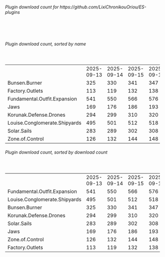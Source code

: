 <h6>Plugin download count for https://github.com/LixiChronikouOriou/ES-plugins</h6><br>
<br>
<h6>Plugin download count, sorted by name</h6><sub><sup><br>
<table>
	<tr>
		<td></td>
		<td>2025-09-13</td>
		<td>2025-09-14</td>
		<td>2025-09-15</td>
		<td>2025-09-16</td>
		<td>2025-09-17</td>
		<td>2025-09-18</td>
		<td>2025-09-19</td>
		<td>today +</td>
	</tr>
	<tr>
		<td>Bunsen.Burner</td>
		<td>325</td>
		<td>330</td>
		<td>341</td>
		<td>347</td>
		<td>357</td>
		<td>362</td>
		<td>363</td>
		<td>+ 1</td>
	</tr>
	<tr>
		<td>Factory.Outlets</td>
		<td>113</td>
		<td>119</td>
		<td>132</td>
		<td>138</td>
		<td>145</td>
		<td>152</td>
		<td>153</td>
		<td>+ 1</td>
	</tr>
	<tr>
		<td>Fundamental.Outfit.Expansion</td>
		<td>541</td>
		<td>550</td>
		<td>566</td>
		<td>576</td>
		<td>592</td>
		<td>601</td>
		<td>608</td>
		<td>+ 7</td>
	</tr>
	<tr>
		<td>Jaws</td>
		<td>169</td>
		<td>176</td>
		<td>186</td>
		<td>193</td>
		<td>203</td>
		<td>213</td>
		<td>214</td>
		<td>+ 1</td>
	</tr>
	<tr>
		<td>Korunak.Defense.Drones</td>
		<td>294</td>
		<td>299</td>
		<td>310</td>
		<td>320</td>
		<td>330</td>
		<td>337</td>
		<td>338</td>
		<td>+ 1</td>
	</tr>
	<tr>
		<td>Louise.Conglomerate.Shipyards</td>
		<td>495</td>
		<td>501</td>
		<td>512</td>
		<td>518</td>
		<td>535</td>
		<td>542</td>
		<td>545</td>
		<td>+ 3</td>
	</tr>
	<tr>
		<td>Solar.Sails</td>
		<td>283</td>
		<td>289</td>
		<td>302</td>
		<td>308</td>
		<td>318</td>
		<td>322</td>
		<td>323</td>
		<td>+ 1</td>
	</tr>
	<tr>
		<td>Zone.of.Control</td>
		<td>126</td>
		<td>132</td>
		<td>144</td>
		<td>148</td>
		<td>157</td>
		<td>164</td>
		<td>165</td>
		<td>+ 1</td>
	</tr>
</table>
</sub></sup>
<h6>Plugin download count, sorted by download count</h6><sub><sup><br>
<table>
	<tr>
		<td></td>
		<td>2025-09-13</td>
		<td>2025-09-14</td>
		<td>2025-09-15</td>
		<td>2025-09-16</td>
		<td>2025-09-17</td>
		<td>2025-09-18</td>
		<td>2025-09-19</td>
		<td>today +</td>
	</tr>
	<tr>
		<td>Fundamental.Outfit.Expansion</td>
		<td>541</td>
		<td>550</td>
		<td>566</td>
		<td>576</td>
		<td>592</td>
		<td>601</td>
		<td>608</td>
		<td>+ 7</td>
	</tr>
	<tr>
		<td>Louise.Conglomerate.Shipyards</td>
		<td>495</td>
		<td>501</td>
		<td>512</td>
		<td>518</td>
		<td>535</td>
		<td>542</td>
		<td>545</td>
		<td>+ 3</td>
	</tr>
	<tr>
		<td>Bunsen.Burner</td>
		<td>325</td>
		<td>330</td>
		<td>341</td>
		<td>347</td>
		<td>357</td>
		<td>362</td>
		<td>363</td>
		<td>+ 1</td>
	</tr>
	<tr>
		<td>Korunak.Defense.Drones</td>
		<td>294</td>
		<td>299</td>
		<td>310</td>
		<td>320</td>
		<td>330</td>
		<td>337</td>
		<td>338</td>
		<td>+ 1</td>
	</tr>
	<tr>
		<td>Solar.Sails</td>
		<td>283</td>
		<td>289</td>
		<td>302</td>
		<td>308</td>
		<td>318</td>
		<td>322</td>
		<td>323</td>
		<td>+ 1</td>
	</tr>
	<tr>
		<td>Jaws</td>
		<td>169</td>
		<td>176</td>
		<td>186</td>
		<td>193</td>
		<td>203</td>
		<td>213</td>
		<td>214</td>
		<td>+ 1</td>
	</tr>
	<tr>
		<td>Zone.of.Control</td>
		<td>126</td>
		<td>132</td>
		<td>144</td>
		<td>148</td>
		<td>157</td>
		<td>164</td>
		<td>165</td>
		<td>+ 1</td>
	</tr>
	<tr>
		<td>Factory.Outlets</td>
		<td>113</td>
		<td>119</td>
		<td>132</td>
		<td>138</td>
		<td>145</td>
		<td>152</td>
		<td>153</td>
		<td>+ 1</td>
	</tr>
</table>
</sub></sup>
